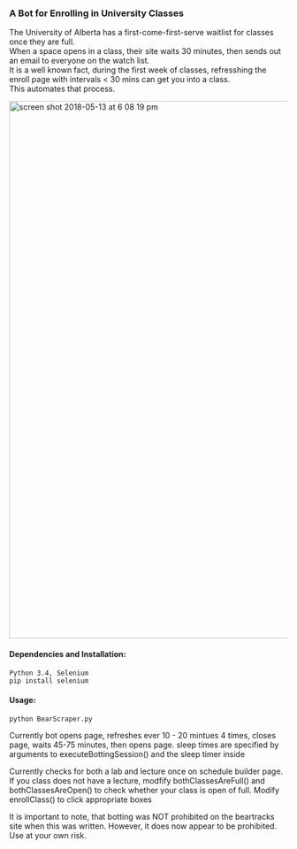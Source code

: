 ### A Bot for Enrolling in University Classes

The University of Alberta has a first-come-first-serve waitlist for classes once they are full.  
When a space opens in a class, their site waits 30 minutes, then sends out an email to everyone on the watch list.  
It is a well known fact, during the first week of classes, refresshing the enroll page with intervals < 30 mins can get you into a class.  
This automates that process.  


<img width="972" alt="screen shot 2018-05-13 at 6 08 19 pm" src="https://user-images.githubusercontent.com/6922982/39973802-ab124142-56d8-11e8-9740-8df4e692641c.png">

#### Dependencies and Installation:  
```
Python 3.4, Selenium
pip install selenium
```

#### Usage: 
```
python BearScraper.py
```


Currently bot opens page, refreshes ever 10 - 20 mintues 4 times, closes page, waits 45-75 minutes, then opens page.
sleep times are specified by arguments to executeBottingSession() and the sleep timer inside

Currently checks for both a lab and lecture once on schedule builder page. 
If you class does not have a lecture, modfify bothClassesAreFull() and bothClassesAreOpen() to check whether your class is open of full.
Modify enrollClass() to click appropriate boxes



It is important to note, that botting was NOT prohibited on the beartracks site when this was written. However, it does now appear to be prohibited. Use at your own risk.  

